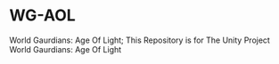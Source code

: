 # WG-AOL
World Gaurdians: Age Of Light;
This Repository is for The Unity Project World Gaurdians: Age Of Light
